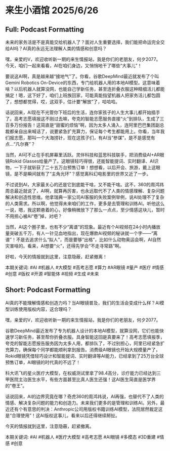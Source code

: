# 来生小酒馆 2025/6/26

## Full: Podcast Formatting 

未来的家务活是不是真能交给机器人了？面对人生重要选择，我们能把命运完全交给AI吗？AI真的永远无法理解人类的情感和创意吗？

嘿，亲爱的V，欢迎收听新一期的来生情报站，我是你们的老朋友，何夕2077。今天，咱们一起来看看，AI在咱们身边，又悄悄地干了哪些“大事儿”！

要说这AI啊，真是越来越“接地气”了。你看，谷歌DeepMind最近就发布了个叫Gemini Robotics On-Device的东西，专门给机器人用的本地AI模型。这意味着啥？以后机器人就算没网，也能自己学新任务，甚至连折叠衣服这种精细活儿都能搞定！嗯，这下好了，咱们上班族回家，可能真能指望机器人把家务活儿都包圆了，想想都觉得，哎，这双手，估计要“解放”了，哈哈哈。

话说回来，AI现在不光管你下班后的生活，连你家孩子的人生大事儿都开始插手了。高考志愿填报这不刚过去嘛，夸克的智能志愿服务直接“火”到排队，生成了三百多万份报告！这简直是“甜蜜的烦恼”啊，因为太多人涌入，连阿里巴巴集团副总裁都亲自出来喊话了，说要紧急扩充算力，保证每个考生都能用上。你看，当年我们报志愿，那叫一个大海捞针，现在这孩子们，有AI当“参谋”，是不是感觉有点…“凡尔赛”？

当然，AI可不止在手机屏幕里活跃。灵伴科技和蓝思科技联手，把消费级AI+AR眼镜Rokid Glasses给量产了。这眼镜轻巧得很，还能智能提词、实时翻译、AI识物，一下子就斩获了二十五万台预售订单！想想看，以后开会、旅游，戴上这眼镜，是不是瞬间就有了“主角光环”？感觉离科幻电影里的世界又近了一步。

不过说到AI，大家最关心的还是它到底能干啥，又不能干啥。这不，360的周鸿祎周总最近就说了，AI啊，就算再厉害，也永远取代不了人类的情感理解、复杂问题解决和创造性思维。他拿瑞典一家公司AI客服的失败案例举例，说AI处理不了复杂的人类需求。所以啊，他觉得未来咱们的工作，更多是去管理和训练AI。听他这么一说，嗯，我这颗悬着的心，好像稍微放下了那么一点点，至少情感这块儿，暂时不用担心被AI“卷”掉，对吧？

当然，AI这个圈子里，也有不少“离谱”的现象。最近有个AI视频在24小时内播放量突破五千万，有人一针见血地指出，现在爆款AI视频的秘诀就一个字——“离谱”！不是去追求什么“拟人”，而是要够“出格”，比如什么动物奥运会啊，AI自然灾害啥的。看来，AI想要“火”，还得先学会“不走寻常路”啊。

好啦，今天的情报就到这里，注意隐蔽，赶紧撤离！

本期关键词:
#AI #机器人 #大模型 #高考志愿 #算力 #AR眼镜 #量产 #医疗 #情感 #创意 #版权 #开源 #智能体 #视频 #生成 #未来

## Short: Podcast Formatting 

AI真的不能理解情感和创造力吗？当AI眼镜普及，我们的生活会变成什么样？AI模型训练使用版权内容，这合理吗？

嘿，亲爱的V，欢迎收听新一期的来生情报站，我是你们的老朋友，何夕2077。

谷歌DeepMind最近发布了专为机器人设计的本地AI模型，就算没网，它们也能快速学习新任务，甚至帮你折叠衣服。具身智能这回是真要来了！高考志愿填报季，夸克的智能志愿报告服务因为太多人用，都排队了，不过别担心，阿里已经紧急扩充算力，确保每个同学都能顺利拿到报告。消费级AI眼镜也开始大规模量产了，Rokid眼镜凭借轻巧设计和智能提词、实时翻译等AI能力，已经拿到了25万台全球预售订单，AI眼镜的时代真的不远了！

科大讯飞的星火医疗大模型，在权威测试里拿了98.4高分，诊疗能力已经达到三甲医院主治医生水平，有些方面甚至比真人医生还强！这AI医生简直是医学界的“卷王”。

话说回来，AI的边界究竟在哪？奇虎360的周鸿祎说，AI再强，也替代不了人类的情感、解决复杂问题的能力和创造力。未来我们更多的是管理和训练AI。另外，最近还有个有意思的判决：Anthropic公司用版权书籍训练AI模型，法院居然裁定这是“合理使用”！这AI版权这事儿，看来以后还得继续掰扯。

今天的情报就到这里，注意隐蔽，赶紧撤离。

本期关键词:
#AI
#机器人
#医疗大模型
#高考志愿
#AI眼镜
#多模态
#3D重建
#情感
#创意